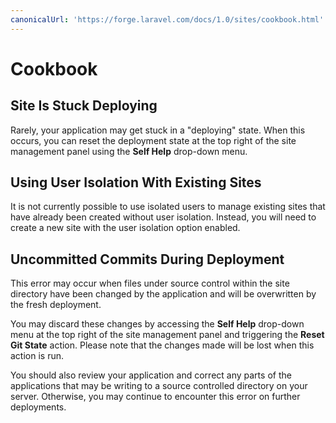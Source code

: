 ```yaml
---
canonicalUrl: 'https://forge.laravel.com/docs/1.0/sites/cookbook.html'
---
```

# Cookbook

## Site Is Stuck Deploying

Rarely, your application may get stuck in a "deploying" state. When this occurs, you can reset the deployment state at the top right of the site management panel using the **Self Help** drop-down menu.

## Using User Isolation With Existing Sites

It is not currently possible to use isolated users to manage existing sites that have already been created without user isolation. Instead, you will need to create a new site with the user isolation option enabled.

## Uncommitted Commits During Deployment

This error may occur when files under source control within the site directory have been changed by the application and will be overwritten by the fresh deployment.

You may discard these changes by accessing the **Self Help** drop-down menu at the top right of the site management panel and triggering the **Reset Git State** action. Please note that the changes made will be lost when this action is run.

You should also review your application and correct any parts of the applications that may be writing to a source controlled directory on your server. Otherwise, you may continue to encounter this error on further deployments.
